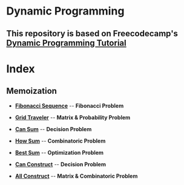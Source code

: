 # **Dynamic Programming**

## This repository is based on Freecodecamp's [**Dynamic Programming Tutorial**](https://youtu.be/oBt53YbR9Kk)

# **Index**

## **Memoization**

- **[Fibonacci Sequence](https://github.com/mzs21/dynamic-programming/tree/main/src/Memoization/Fibonacci)** -- **Fibonacci Problem**

- **[Grid Traveler](https://github.com/mzs21/dynamic-programming/tree/main/TypeScript/Memoization/GridTraveler)** -- **Matrix & Probability Problem**

- **[Can Sum](https://github.com/mzs21/dynamic-programming/tree/main/TypeScript/Memoization/CanSum)** -- **Decision Problem**

- **[How Sum](https://github.com/mzs21/dynamic-programming/tree/main/TypeScript/Memoization/HowSum)** -- **Combinatoric Problem**

- **[Best Sum](https://github.com/mzs21/dynamic-programming/tree/main/TypeScript/Memoization/BestSum)** -- **Optimization Problem**

- **[Can Construct](https://github.com/mzs21/dynamic-programming/tree/main/TypeScript/Memoization/CanConstruct)** -- **Decision Problem**

- **[All Construct](https://github.com/mzs21/dynamic-programming/tree/main/TypeScript/Memoization/AllConstruct)** -- **Matrix & Combinatoric Problem**
